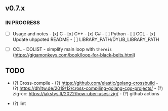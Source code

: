 ## v0.7.x

### IN PROGRESS

- [ ] Usage and notes
      - [x] C
      - [x] C++
      - [x] C#
      - [ ] Python
      - [ ] CCL
      - [x] Update uhppoted README
            - [ ] LIBRARY_PATH/DYLIB_LIBRARY_PATH

- [ ] CCL
      - DOLIST
      - simplify main loop with `thereis` (https://gigamonkeys.com/book/loop-for-black-belts.html)

## TODO
- (?) Cross-compile
      - (?) https://github.com/elastic/golang-crossbuild
      - (?) https://dh1tw.de/2019/12/cross-compiling-golang-cgo-projects/
      - (?) zig-cc: https://jakstys.lt/2022/how-uber-uses-zig/
      - (?) github actions

- (?) lint


